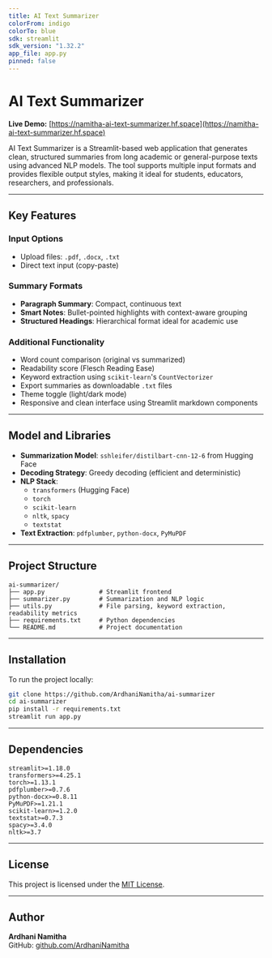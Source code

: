 ```yaml
---
title: AI Text Summarizer  
colorFrom: indigo  
colorTo: blue  
sdk: streamlit  
sdk_version: "1.32.2"  
app_file: app.py  
pinned: false  
---
```


# AI Text Summarizer

**Live Demo:** [https://namitha-ai-text-summarizer.hf.space](https://namitha-ai-text-summarizer.hf.space)

AI Text Summarizer is a Streamlit-based web application that generates clean, structured summaries from long academic or general-purpose texts using advanced NLP models. The tool supports multiple input formats and provides flexible output styles, making it ideal for students, educators, researchers, and professionals.

---

## Key Features

### Input Options
- Upload files: `.pdf`, `.docx`, `.txt`
- Direct text input (copy-paste)

### Summary Formats
- **Paragraph Summary**: Compact, continuous text
- **Smart Notes**: Bullet-pointed highlights with context-aware grouping
- **Structured Headings**: Hierarchical format ideal for academic use

### Additional Functionality
- Word count comparison (original vs summarized)
- Readability score (Flesch Reading Ease)
- Keyword extraction using `scikit-learn`'s `CountVectorizer`
- Export summaries as downloadable `.txt` files
- Theme toggle (light/dark mode)
- Responsive and clean interface using Streamlit markdown components

---

## Model and Libraries

- **Summarization Model**: `sshleifer/distilbart-cnn-12-6` from Hugging Face
- **Decoding Strategy**: Greedy decoding (efficient and deterministic)
- **NLP Stack**: 
  - `transformers` (Hugging Face)
  - `torch`
  - `scikit-learn`
  - `nltk`, `spacy`
  - `textstat`
- **Text Extraction**: `pdfplumber`, `python-docx`, `PyMuPDF`

---

## Project Structure

```
ai-summarizer/
├── app.py               # Streamlit frontend
├── summarizer.py        # Summarization and NLP logic
├── utils.py             # File parsing, keyword extraction, readability metrics
├── requirements.txt     # Python dependencies
└── README.md            # Project documentation
```

---

## Installation

To run the project locally:

```bash
git clone https://github.com/ArdhaniNamitha/ai-summarizer
cd ai-summarizer
pip install -r requirements.txt
streamlit run app.py
```

---

## Dependencies

```
streamlit>=1.18.0
transformers>=4.25.1
torch>=1.13.1
pdfplumber>=0.7.6
python-docx>=0.8.11
PyMuPDF>=1.21.1
scikit-learn>=1.2.0
textstat>=0.7.3
spacy>=3.4.0
nltk>=3.7
```

---

## License

This project is licensed under the [MIT License](LICENSE).

---

## Author

**Ardhani Namitha**  
GitHub: [github.com/ArdhaniNamitha](https://github.com/ArdhaniNamitha)
